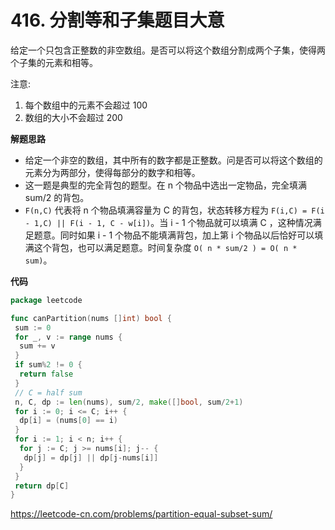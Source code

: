 # 416. 分割等和子集**题目大意** 

给定一个只包含正整数的非空数组。是否可以将这个数组分割成两个子集，使得两个子集的元素和相等。

注意:

1. 每个数组中的元素不会超过 100
2. 数组的大小不会超过 200

**解题思路** 

- 给定一个非空的数组，其中所有的数字都是正整数。问是否可以将这个数组的元素分为两部分，使得每部分的数字和相等。
- 这一题是典型的完全背包的题型。在 n 个物品中选出一定物品，完全填满 sum/2 的背包。
- `F(n,C)` 代表将 n 个物品填满容量为 C 的背包，状态转移方程为 `F(i,C) = F(i - 1,C) || F(i - 1, C - w[i])`。当 i - 1 个物品就可以填满 C ，这种情况满足题意。同时如果 i - 1 个物品不能填满背包，加上第 i 个物品以后恰好可以填满这个背包，也可以满足题意。时间复杂度 `O( n * sum/2 ) = O( n * sum)`。

**代码**  

```go
package leetcode

func canPartition(nums []int) bool {
 sum := 0
 for _, v := range nums {
  sum += v
 }
 if sum%2 != 0 {
  return false
 }
 // C = half sum
 n, C, dp := len(nums), sum/2, make([]bool, sum/2+1)
 for i := 0; i <= C; i++ {
  dp[i] = (nums[0] == i)
 }
 for i := 1; i < n; i++ {
  for j := C; j >= nums[i]; j-- {
   dp[j] = dp[j] || dp[j-nums[i]]
  }
 }
 return dp[C]
}
```

https://leetcode-cn.com/problems/partition-equal-subset-sum/